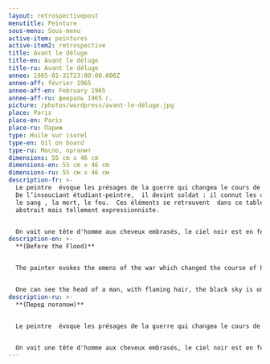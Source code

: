 ```yaml
---
layout: retrospectivepost
menutitle: Peinture
sous-menu: Sous-menu
active-item: peintures
active-item2: retrospective
title: Avant le déluge
title-en: Avant le déluge
title-ru: Avant le déluge
annee: 1965-01-31T23:00:00.000Z
annee-aff: février 1965
annee-aff-en: February 1965
annee-aff-ru: февраль 1965 г.
picture: /photos/wordpress/avant-le-déluge.jpg
place: Paris
place-en: Paris
place-ru: Париж
type: Huile sur isorel
type-en: Oil on board
type-ru: Масло, оргалит
dimensions: 55 cm x 46 cm
dimensions-en: 55 cm x 46 cm
dimensions-ru: 55 см x 46 см
description-fr: >-
  Le peintre  évoque les présages de la guerre qui changea le cours de sa vie.
  De l’insouciant étudiant-peintre,  il devint soldat : il connut les combats,
  le sang , la mort, le feu.  Ces éléments se retrouvent  dans ce tableau :
  abstrait mais tellement expressionniste.


  On voit une tête d'homme aux cheveux embrasés, le ciel noir est en feu.
description-en: >-
  **(Before the Flood)**


  The painter evokes the omens of the war which changed the course of his life. The carefree student became a soldier: he got to know blood, death, fire. These elements are found in this abstract but very expressionist painting


  One can see the head of a man, with flaming hair, the black sky is on fire. Disaster is coming.
description-ru: >-
  **(Перед потопом)**


  Le peintre  évoque les présages de la guerre qui changea le cours de sa vie. De l’insouciant étudiant-peintre,  il devint soldat : il connut les combats, le sang , la mort, le feu.  Ces éléments se retrouvent  dans ce tableau : abstrait mais tellement expressionniste.


  On voit une tête d'homme aux cheveux embrasés, le ciel noir est en feu.
---
```

